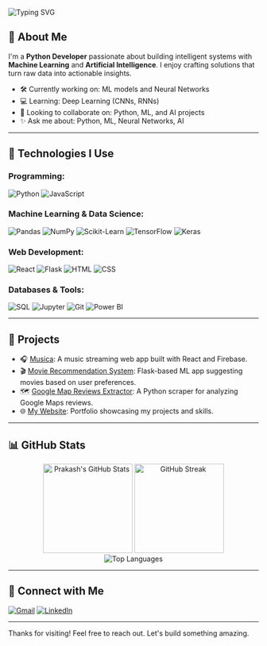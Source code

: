 <p>
  <img src="https://readme-typing-svg.herokuapp.com?font=Fira+Code&size=35&pause=1000&color=00F7FF&center=false&vCenter=true&width=435&lines=Hello,+I+am+Prakash+!" alt="Typing SVG" />
</p>

## 👋 About Me

I'm a **Python Developer** passionate about building intelligent systems with **Machine Learning** and **Artificial Intelligence**. I enjoy crafting solutions that turn raw data into actionable insights.

- 🛠 Currently working on: ML models and Neural Networks  
- 💻 Learning: Deep Learning (CNNs, RNNs)  
- 🤖 Looking to collaborate on: Python, ML, and AI projects  
- ✨ Ask me about: Python, ML, Neural Networks, AI  

---

## 🧠 Technologies I Use

### Programming:
![Python](https://img.shields.io/badge/Python-3776AB?style=for-the-badge&logo=python&logoColor=white)
![JavaScript](https://img.shields.io/badge/JavaScript-F7DF1E?style=for-the-badge&logo=javascript&logoColor=black)

### Machine Learning & Data Science:
![Pandas](https://img.shields.io/badge/Pandas-150458?style=for-the-badge&logo=pandas&logoColor=white)
![NumPy](https://img.shields.io/badge/NumPy-013243?style=for-the-badge&logo=numpy&logoColor=white)
![Scikit-Learn](https://img.shields.io/badge/Scikit--Learn-F7931E?style=for-the-badge&logo=scikit-learn&logoColor=white)
![TensorFlow](https://img.shields.io/badge/TensorFlow-FF6F00?style=for-the-badge&logo=tensorflow&logoColor=white)
![Keras](https://img.shields.io/badge/Keras-D00000?style=for-the-badge&logo=keras&logoColor=white)

### Web Development:
![React](https://img.shields.io/badge/React-20232A?style=for-the-badge&logo=react&logoColor=61DAFB)
![Flask](https://img.shields.io/badge/Flask-000000?style=for-the-badge&logo=flask&logoColor=white)
![HTML](https://img.shields.io/badge/HTML5-E34F26?style=for-the-badge&logo=html5&logoColor=white)
![CSS](https://img.shields.io/badge/CSS3-1572B6?style=for-the-badge&logo=css3&logoColor=white)

### Databases & Tools:
![SQL](https://img.shields.io/badge/SQL-003B57?style=for-the-badge&logo=postgresql&logoColor=white)
![Jupyter](https://img.shields.io/badge/Jupyter-F37626?style=for-the-badge&logo=jupyter&logoColor=white)
![Git](https://img.shields.io/badge/Git-F05032?style=for-the-badge&logo=git&logoColor=white)
![Power BI](https://img.shields.io/badge/Power_BI-F2C811?style=for-the-badge&logo=powerbi&logoColor=black)

---

## 🧩 Projects

- 🎧 [Musica](https://musica-v1.web.app/): A music streaming web app built with React and Firebase.
- 🎬 [Movie Recommendation System](https://prakash1212.pythonanywhere.com/): Flask-based ML app suggesting movies based on user preferences.
- 🗺️ [Google Map Reviews Extractor](https://github.com/Charan121298/google-map-reviews-extractor): A Python scraper for analyzing Google Maps reviews.
- 🌐 [My Website](https://prakash-tapariya.web.app/): Portfolio showcasing my projects and skills.

---

## 📊 GitHub Stats

<div align="center">
  <img src="https://github-readme-stats.vercel.app/api?username=Charan121298&show_icons=true&theme=radical&hide_title=false&hide_rank=false&count_private=true&include_all_commits=true" alt="Prakash's GitHub Stats" height="180"/>
  <img src="https://github-readme-streak-stats.herokuapp.com/?user=Charan121298&theme=dracula" alt="GitHub Streak" height="180"/>
</div>

<div align="center">
  <img src="https://github-readme-stats.vercel.app/api/top-langs/?username=Charan121298&layout=compact&theme=radical&langs_count=6" alt="Top Languages" />
</div>

---

## 📲 Connect with Me

[![Gmail](https://img.shields.io/badge/Gmail-D14836?style=for-the-badge&logo=gmail&logoColor=white)](mailto:gadhavi121298@gmail.com)
[![LinkedIn](https://img.shields.io/badge/LinkedIn-0077B5?style=for-the-badge&logo=linkedin&logoColor=white)](https://www.linkedin.com/in/prakash-tapariya-249822193)

---

Thanks for visiting! Feel free to reach out. Let's build something amazing.
